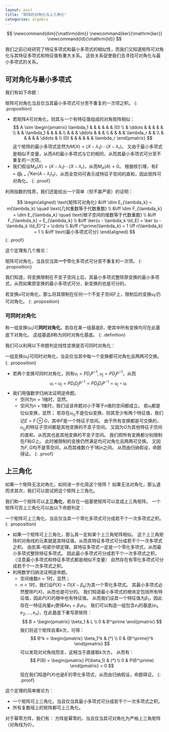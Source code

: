 ```yaml
---
layout: post
title: "矩阵的对角化与上三角化"
categories: algebra
--- 
```


$$
\newcommand{dim}{\mathrm{dim}}
\newcommand{ker}{\mathrm{ker}}
\newcommand{Id}{\mathrm{Id}}
$$

我们之前已经研究了特征多项式和最小多项式的相似性，而我们又知道矩阵可对角化与其特征多项式和特征值有重大关系。
这些关系促使我们去寻找可对角化与最小多项式的关系。

## 可对角化与最小多项式

我们有如下命题：

矩阵可对角化当且仅当其最小多项式可分至不重复的一次项之积。
{: .proposition}

- 若矩阵$A$可对角化，则其与一个有特征值组成的对角矩阵相似：
$$
A \sim 
\begin{pmatrix}
\lambda_1 & & & & & & (0) \\
 & \ddots & & & & & \\
 & & \lambda_1 & & & & \\
 & & & \ddots & & & \\
 & & & & \lambda_r & & \\
 & & & & & \ddots & \\
(0) & & & & & & \lambda_r
\end{pmatrix}
$$
这个矩阵的最小多项式显然为$M(X) = (X - \lambda_1) \cdots (X - \lambda_r)$。
又由于最小多项式是相似不变量，从而$A$的最小多项式与它的相同，从而其最小多项式可分至不重复的一次项。
- 我们假设$M_A(X) = (X - \lambda_1) \cdots (X - \lambda_r)$，从而$M_A(A) = 0$。
根据核引理，有$E = \bigoplus_{i=1}^{r} \mathrm{Ker}(A - \lambda_i I_n)$，从而全空间可表示成特征子空间的直和，因此矩阵可对角化。
{: .proof}

利用指数的性质，我们还能给出一个简单（但不甚严密）的证明：

$$
\begin{aligned}
\text{矩阵可对角化} 
&\iff \dim E_{\lambda_k} = m(\lambda_k) \quad \text{几何重数等于代数重数} \\
&\iff \dim F_{\lambda_k} = \dim E_{\lambda_k} \quad \text{根子空间的维数等于代数重数} \\
&\iff F_{\lambda_k} = E_{\lambda_k} \\
&\iff \ker(u - \lambda_k \Id_E) = \ker (u - \lambda_k \Id_E)^2 = \cdots \\
&\iff r^\prime(\lambda_k) = 1 \iff r(\lambda_k) = 1 \\
&\iff \text{最小多项式可分}
\end{aligned}
$$
{: .proof}

这个定理有几个推论：

矩阵可对角化，当且仅当其**一个**零化多项式可分至不重复的一次项。
{: .proposition}

我们知道，将变换限制在不变子空间上后，其最小多项式整除原变换的最小多项式，从而如果原变换的最小多项式可分，新变换的也是可分的。

若变换$u$可对角化，那么将其限制在任何一个不变子空间$F$上，限制后的变换$u_F$仍可对角化。
{: .proposition}

### 可同时对角化

称一组变换$(u_i)$可**同时对角化**，若存在某一组基底$B$，使其中所有变换均可在此基底下对角化。
这组基底$B$称为同时对角化基底。
{: .definition}

我们可以利用以下命题判定线性变换是否可同时对角化：

一组变换$(u_i)$可同时对角化，当且仅当其中每一个变换都可对角化且两两可交换。
{: .proposition}

- 若两个变换可同时对角化，则有$u_i = P D_i P^{-1}, \; u_j = P D_j P^{-1}$，从而
$$u_i \circ u_j = P D_i D_j P^{-1} = P D_j D_i P^{-1} = u_j \circ u_i$$
- 我们用强数学归纳法证明逆命题。
  + 空间为$n = 1$维时，显然。
  + 空间为$n + 1$维时，我们设该命题对小于等于$n$维的空间都成立。
  若$u_i$都是位似变换，显然；
  若存在$u_{i_0}$不是位似变换，则其至少有两个特征值，我们记$E = F \oplus G$，其中$F$是一个特征子空间。
  由于所有变换都是可交换的，$u_{i_0}$的特征子空间都是其他变换的不变子空间。
  又因为$G$为其他特征子空间的直和，从而其也是其他变换的不变子空间。
  我们把所有变换都分别限制在$F$和$G$上。
  此时被限制的变换仍然满足均可对角化且两两可交换。
  又因为$F,G$均不是零空间，从而其维数介于1和$n$之间。
  从而由归纳假设，命题得证。
{: .proof}

## 上三角化

如果一个矩阵无法对角化，如何进一步化简这个矩阵？
如果无法对角化，那么退而求其次，我们可以尝试把这个矩阵上三角化。

我们称一个矩阵可以**上三角化**，若存在一组基使矩阵可以变成上三角矩阵。
一个矩阵可否上三角化可以由以下命题判定：

一个矩阵可上三角化，当且仅当其一个零化多项式可分成若干个一次多项式之积。
{: .proposition}

- 如果一个矩阵可上三角化，那么其一定和某个上三角矩阵相似。
  这个上三角矩阵的对角线的元素就是其特征值，从而其特征多项式可分成若干个一次多项式之积。
  由凯莱-哈密尔顿定理，其特征多项式一定是一个零化多项式，从而最小多项式整除特征多项式。
  因此最小多项式可分成若干个一次多项式之积。（注意最小多项式和特征多项式都是相似不变量）
  自然存在有零化多项式可分成若干个一次多项式之积。
- 利用数学归纳法证明逆命题。
  + 空间维数$n=1$时，显然；
  + $n > 1$时，我们设$P(X) = \prod (X - \beta_k)$为其一个零化多项式。
	其最小多项式必然整除$P(X)$，从而也是可分的。
    我们知道最小多项式的根肯定包括所有特征值，因此$P(X)$的根中也有特征值。
	从而我们设其一个特征值为$\beta_1$，因此存在一特征向量$e_1$使得$Ae_1 = \beta_1 e_1$。
	我们可以构造一组包含$e_1$的基底$(e_1, e_2, \dots, e_n)$，在此基底下重写原矩阵：
	$$
	B = \begin{pmatrix}
	\beta_1 & L \\
	0 & B^\prime
	\end{pmatrix}
	$$
	我们将这个矩阵自乘$k$次，可得：
	$$
	B^k = \begin{pmatrix}
	\beta_1^k & (*) \\
	0 & {B^\prime}^k
	\end{pmatrix}
	$$
	可以发现对对角线而言，这相当于直接取$k$次方。
	从而有：
	$$
	P(B) = \begin{pmatrix}
	P(\beta_1) & (*) \\
	0 & P(B^\prime)
	\end{pmatrix}
	= 0
	$$
	现在我们知道$P(X)$也是$B^\prime$的零化多项式，从而由归纳假设，命题得证。
{: .proof}

这个定理的简单推论为：
- 一个矩阵可上三角化，当且仅当其最小多项式可分成若干个一次多项式之积。
- 所有复数域上的矩阵都可上三角化。

对于幂零方阵，我们有：
方阵是幂零的，当且仅当其可对角化为严格上三角矩阵（对角线为0）。
